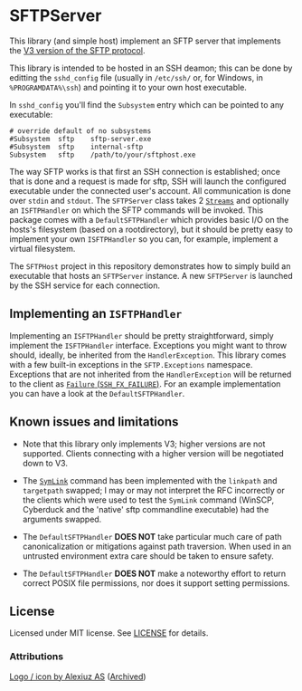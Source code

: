 # SFTPServer

This library (and simple host) implement an SFTP server that implements the [V3 version of the SFTP protocol](https://datatracker.ietf.org/doc/html/draft-ietf-secsh-filexfer-02).

This library is intended to be hosted in an SSH deamon; this can be done by editting the `sshd_config` file (usually in `/etc/ssh/` or, for Windows, in `%PROGRAMDATA%\ssh`) and pointing it to your own host executable.

In `sshd_config` you'll find the `Subsystem` entry which can be pointed to any executable:
```
# override default of no subsystems
#Subsystem	sftp	sftp-server.exe
#Subsystem	sftp	internal-sftp
Subsystem	sftp	/path/to/your/sftphost.exe
```

The way SFTP works is that first an SSH connection is established; once that is done and a request is made for sftp, SSH will launch the configured executable under the connected user's account. All communication is done over `stdin` and `stdout`. The `SFTPServer` class takes 2 [`Streams`](https://docs.microsoft.com/en-us/dotnet/api/system.io.stream) and optionally an `ISFTPHandler` on which the SFTP commands will be invoked. This package comes with a `DefaultSFTPHandler` which provides basic I/O on the hosts's filesystem (based on a rootdirectory), but it should be pretty easy to implement your own `ISFTPHandler` so you can, for example, implement a virtual filesystem.

The `SFTPHost` project in this repository demonstrates how to simply build an executable that hosts an `SFTPServer` instance. A new `SFTPServer` is launched by the SSH service for each connection.

## Implementing an `ISFTPHandler`

Implementing an `ISFTPHandler` should be pretty straightforward, simply implement the `ISFTPHandler` interface. Exceptions you might want to throw should, ideally, be inherited from the `HandlerException`. This library comes with a few built-in exceptions in the `SFTP.Exceptions` namespace. Exceptions that are not inherited from the `HandlerException` will be returned to the client as [`Failure` (`SSH_FX_FAILURE`)](https://datatracker.ietf.org/doc/html/draft-ietf-secsh-filexfer-02#page-20). For an example implementation you can have a look at the `DefaultSFTPHandler`.

## Known issues and limitations

* Note that this library only implements V3; higher versions are not supported. Clients connecting with a higher version will be negotiated down to V3.

* The [`SymLink`](https://datatracker.ietf.org/doc/html/draft-ietf-secsh-filexfer-02#section-6.10) command has been implemented with the `linkpath` and `targetpath` swapped; I may or may not interpret the RFC incorrectly or the clients which were used to test the `SymLink` command (WinSCP, Cyberduck and the 'native' sftp commandline executable) had the arguments swapped.

* The `DefaultSFTPHandler` **DOES NOT** take particular much care of path canonicalization or mitigations against path traversion. When used in an untrusted environment extra care should be taken to ensure safety.

* The `DefaultSFTPHandler` **DOES NOT** make a noteworthy effort to return correct POSIX file permissions, nor does it support setting permissions.

## License

Licensed under MIT license. See [LICENSE](https://github.com/KeenSystemsNL/SFTPServer/raw/master/LICENSE) for details.

### Attributions

[Logo / icon by Alexiuz AS](https://icon-icons.com/icon/sftp/117855) ([Archived](https://web.archive.org/web/20220520155358/https://icon-icons.com/icon/sftp/117855))